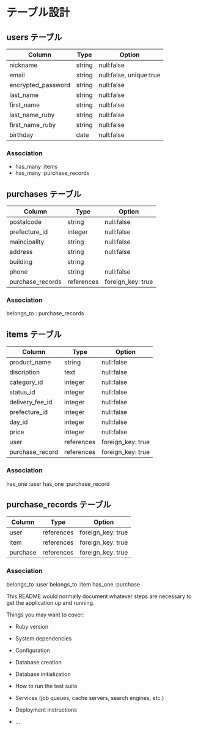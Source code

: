 # テーブル設計

## users テーブル

| Column                | Type    | Option                  |
| --------------------- | ------- | ----------------------- |
| nickname              | string  | null:false              |
| email                 | string  | null:false, unique:true |
| encrypted_password    | string  | null:false              |
| last_name             | string  | null:false              |
| first_name            | string  | null:false              |
| last_name_ruby        | string  | null:false              |
| first_name_ruby       | string  | null:false              |
| birthday              | date    | null:false              |

### Association

- has_many :items
- has_many :purchase_records

## purchases テーブル

| Column           | Type       | Option            |
| ---------------- | ---------- | ----------------- |
| postalcode       | string     | null:false        |
| prefecture_id    | integer    | null:false        |
| maincipality     | string     | null:false        |
| address          | string     | null:false        |
| building         | string     |                   |
| phone            | string     | null:false        |
| purchase_records | references | foreign_key: true |

### Association

belongs_to : purchase_records

## items テーブル

| Column             | Type       | Option            |
| ------------------ | ---------- | ----------------- |
| product_name       | string     | null:false        |
| discription        | text       | null:false        |
| category_id        | integer    | null:false        |
| status_id          | integer    | null:false        |
| delivery_fee_id    | integer    | null:false        |
| prefecture_id      | integer    | null:false        |
| day_id             | integer    | null:false        |
| price              | integer    | null:false        |
| user               | references | foreign_key: true |
| purchase_record    | references | foreign_key: true |


### Association
has_one :user
has_one :purchase_record

## purchase_records テーブル

| Column    | Type       | Option            |
| --------- | ---------- | ----------------- |
| user      | references | foreign_key: true |
| item      | references | foreign_key: true |
| purchase  | references | foreign_key: true |

### Association

belongs_to :user
belongs_to :item
has_one :purchase


This README would normally document whatever steps are necessary to get the
application up and running.

Things you may want to cover:

* Ruby version

* System dependencies

* Configuration

* Database creation

* Database initialization

* How to run the test suite

* Services (job queues, cache servers, search engines, etc.)

* Deployment instructions

* ...
